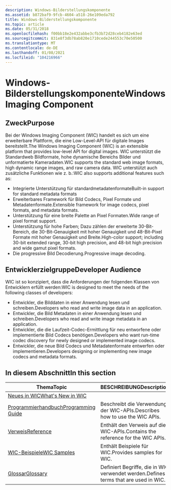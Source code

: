 ```yaml
---
description: Windows-Bilderstellungskomponente
ms.assetid: b872baf9-9fcb-4604-a518-26e109eda792
title: Windows-Bilderstellungskomponente
ms.topic: article
ms.date: 05/31/2018
ms.openlocfilehash: f00bb18e2e432abbe3cfb3b72d28ceb4182e63ed
ms.sourcegitcommit: 831e8f3db78ab820e1710cede244553c70e50500
ms.translationtype: MT
ms.contentlocale: de-DE
ms.lasthandoff: 01/08/2021
ms.locfileid: "104216966"
---
```

# <a name="windows-imaging-component"></a><span data-ttu-id="bdb40-103">Windows-Bilderstellungskomponente</span><span class="sxs-lookup"><span data-stu-id="bdb40-103">Windows Imaging Component</span></span>

## <a name="purpose"></a><span data-ttu-id="bdb40-104">Zweck</span><span class="sxs-lookup"><span data-stu-id="bdb40-104">Purpose</span></span>

<span data-ttu-id="bdb40-105">Bei der Windows Imaging Component (WIC) handelt es sich um eine erweiterbare Plattform, die eine Low-Level-API für digitale Images bereitstellt.</span><span class="sxs-lookup"><span data-stu-id="bdb40-105">The Windows Imaging Component (WIC) is an extensible platform that provides low-level API for digital images.</span></span>  <span data-ttu-id="bdb40-106">WIC unterstützt die Standardweb Bildformate, hohe dynamische Bereichs Bilder und unformatierte Kameradaten.</span><span class="sxs-lookup"><span data-stu-id="bdb40-106">WIC supports the standard web image formats, high dynamic range images, and raw camera data.</span></span>  <span data-ttu-id="bdb40-107">WIC unterstützt auch zusätzliche Funktionen wie z. b.:</span><span class="sxs-lookup"><span data-stu-id="bdb40-107">WIC also supports additional features such as:</span></span>

-   <span data-ttu-id="bdb40-108">Integrierte Unterstützung für standardmetadatenformate</span><span class="sxs-lookup"><span data-stu-id="bdb40-108">Built-in support for standard metadata formats</span></span>
-   <span data-ttu-id="bdb40-109">Erweiterbares Framework für Bild Codecs, Pixel Formate und Metadatenformate.</span><span class="sxs-lookup"><span data-stu-id="bdb40-109">Extensible framework for image codecs, pixel formats, and metadata formats.</span></span>
-   <span data-ttu-id="bdb40-110">Unterstützung für eine breite Palette an Pixel Formaten.</span><span class="sxs-lookup"><span data-stu-id="bdb40-110">Wide range of pixel format support.</span></span>
-   <span data-ttu-id="bdb40-111">Unterstützung für hohe Farben; Dazu zählen der erweiterte 30-Bit-Bereich, die 30-Bit-Genauigkeit mit hoher Genauigkeit und 48-Bit-Pixel Formate mit hoher Genauigkeit und Breite.</span><span class="sxs-lookup"><span data-stu-id="bdb40-111">High-color support; including 30-bit extended range, 30-bit high precision, and 48-bit high precision and wide gamut pixel formats.</span></span>
-   <span data-ttu-id="bdb40-112">Die progressive Bild Decodierung.</span><span class="sxs-lookup"><span data-stu-id="bdb40-112">Progressive image decoding.</span></span>

## <a name="developer-audience"></a><span data-ttu-id="bdb40-113">Entwicklerzielgruppe</span><span class="sxs-lookup"><span data-stu-id="bdb40-113">Developer Audience</span></span>

<span data-ttu-id="bdb40-114">WIC ist so konzipiert, dass die Anforderungen der folgenden Klassen von Entwicklern erfüllt werden:</span><span class="sxs-lookup"><span data-stu-id="bdb40-114">WIC is designed to meet the needs of the following classes of developers:</span></span>

-   <span data-ttu-id="bdb40-115">Entwickler, die Bilddaten in einer Anwendung lesen und schreiben.</span><span class="sxs-lookup"><span data-stu-id="bdb40-115">Developers who read and write image data in an application.</span></span>
-   <span data-ttu-id="bdb40-116">Entwickler, die Bild Metadaten in einer Anwendung lesen und schreiben.</span><span class="sxs-lookup"><span data-stu-id="bdb40-116">Developers who read and write image metadata in an application.</span></span>
-   <span data-ttu-id="bdb40-117">Entwickler, die die Laufzeit-Codec-Ermittlung für neu entworfene oder implementierte Bild Codecs benötigen.</span><span class="sxs-lookup"><span data-stu-id="bdb40-117">Developers who want run-time codec discovery for newly designed or implemented image codecs.</span></span>
-   <span data-ttu-id="bdb40-118">Entwickler, die neue Bild Codecs und Metadatenformate entwerfen oder implementieren.</span><span class="sxs-lookup"><span data-stu-id="bdb40-118">Developers designing or implementing new image codecs and metadata formats.</span></span>


## <a name="in-this-section"></a><span data-ttu-id="bdb40-119">In diesem Abschnitt</span><span class="sxs-lookup"><span data-stu-id="bdb40-119">In this section</span></span>



| <span data-ttu-id="bdb40-120">Thema</span><span class="sxs-lookup"><span data-stu-id="bdb40-120">Topic</span></span>                                                                 | <span data-ttu-id="bdb40-121">BESCHREIBUNG</span><span class="sxs-lookup"><span data-stu-id="bdb40-121">Description</span></span>                                         |
|-----------------------------------------------------------------------|-----------------------------------------------------|
| [<span data-ttu-id="bdb40-122">Neues in WIC</span><span class="sxs-lookup"><span data-stu-id="bdb40-122">What's New in WIC</span></span>](what-s-new-in-wic-for-windows-8-1.md)<br/> |                                                     |
| [<span data-ttu-id="bdb40-123">Programmierhandbuch</span><span class="sxs-lookup"><span data-stu-id="bdb40-123">Programming Guide</span></span>](-wic-programming-guide.md)<br/>            | <span data-ttu-id="bdb40-124">Beschreibt die Verwendung der WIC-APIs.</span><span class="sxs-lookup"><span data-stu-id="bdb40-124">Describes how to use the WIC APIs.</span></span><br/>       |
| [<span data-ttu-id="bdb40-125">Verweis</span><span class="sxs-lookup"><span data-stu-id="bdb40-125">Reference</span></span>](-wic-codec-reference.md)<br/>                      | <span data-ttu-id="bdb40-126">Enthält den Verweis auf die WIC-APIs.</span><span class="sxs-lookup"><span data-stu-id="bdb40-126">Contains the reference for the WIC APIs.</span></span><br/> |
| [<span data-ttu-id="bdb40-127">WIC-Beispiele</span><span class="sxs-lookup"><span data-stu-id="bdb40-127">WIC Samples</span></span>](-wic-samples.md)<br/>                            | <span data-ttu-id="bdb40-128">Enthält Beispiele für WIC.</span><span class="sxs-lookup"><span data-stu-id="bdb40-128">Provides samples for WIC.</span></span><br/>                |
| [<span data-ttu-id="bdb40-129">Glossar</span><span class="sxs-lookup"><span data-stu-id="bdb40-129">Glossary</span></span>](-wic-glossary.md)<br/>                              | <span data-ttu-id="bdb40-130">Definiert Begriffe, die in WIC verwendet werden.</span><span class="sxs-lookup"><span data-stu-id="bdb40-130">Defines terms that are used in WIC.</span></span><br/>      |



 

 

 




